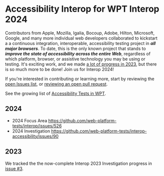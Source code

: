 # Accessibility Interop for WPT Interop 2024

Contributors from Apple, Mozilla, Igalia, Bocoup, Adobe, Hilton, Microsoft, Google, and many more individual web developers collaborated to kickstart a a continuous integration, interoperable, accessibility testing project in _**all major browsers**_. To date, this is the only known project that stands to _**improve the state of accessibility across the entire Web**_, regardless of which platform, browser, or assistive technology you may be using or testing. It's exciting work, and we made [a lot of progress in 2023](https://github.com/web-platform-tests/interop-accessibility/issues/3), but there is so much more to be done! Join us for Interop 2024!

If you're interested in contributing or learning more, start by reviewing the [open Issues list](https://github.com/web-platform-tests/interop-accessibility/issues), or [reviewing an open pull request](https://github.com/search?q=repo%3Aweb-platform-tests%2Fwpt+is%3Aopen+label%3Awai-aria%2Caccname%2Chtml-aam%2Cgraphics-aria%2Cgraphics-aam%2Cgraphics-aria%2Cdpub-aam%2Cdpub-aria%2Csvg-aam%2Csvg-aria&type=pullrequests).

See the growing list of [Accessibility Tests in WPT](https://wpt.fyi/results/?label=master&label=experimental&aligned&q=label%3Aaccessibility).

## 2024

- 2024 Focus Area https://github.com/web-platform-tests/interop/issues/526
- 2024 Investigation https://github.com/web-platform-tests/interop-accessibility/issues/90

## 2023

We tracked the the now-complete Interop 2023 Investigation progress in [issue #3](https://github.com/web-platform-tests/interop-accessibility/issues/3).
